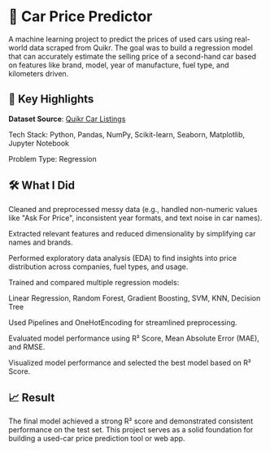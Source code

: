 # 🚗 Car Price Predictor

A machine learning project to predict the prices of used cars using real-world data scraped from Quikr. The goal was to build a regression model that can accurately estimate the selling price of a second-hand car based on features like brand, model, year of manufacture, fuel type, and kilometers driven.

## 📌 Key Highlights
**Dataset Source**: [Quikr Car Listings](https://github.com/rajtilakls2510/car_price_predictor/blob/master/README.md)

Tech Stack: Python, Pandas, NumPy, Scikit-learn, Seaborn, Matplotlib, Jupyter Notebook

Problem Type: Regression

## 🛠️ What I Did
Cleaned and preprocessed messy data (e.g., handled non-numeric values like "Ask For Price", inconsistent year formats, and text noise in car names).

Extracted relevant features and reduced dimensionality by simplifying car names and brands.

Performed exploratory data analysis (EDA) to find insights into price distribution across companies, fuel types, and usage.

Trained and compared multiple regression models:

Linear Regression, Random Forest, Gradient Boosting, SVM, KNN, Decision Tree

Used Pipelines and OneHotEncoding for streamlined preprocessing.

Evaluated model performance using R² Score, Mean Absolute Error (MAE), and RMSE.

Visualized model performance and selected the best model based on R² Score.

## 📈 Result
The final model achieved a strong R² score and demonstrated consistent performance on the test set. This project serves as a solid foundation for building a used-car price prediction tool or web app.